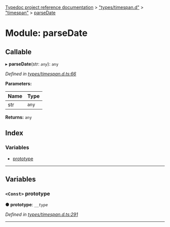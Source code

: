 [Typedoc project reference documentation](../README.md) > ["types/timespan.d"](../modules/_types_timespan_d_.md) > ["timespan"](../modules/_types_timespan_d_._timespan_.md) > [parseDate](../modules/_types_timespan_d_._timespan_.parsedate.md)

# Module: parseDate

## Callable
▸ **parseDate**(str: *`any`*): `any`

*Defined in [types/timespan.d.ts:66](https://github.com/DocuWare/REST-Sample-TS/blob/a4697e2/src/types/timespan.d.ts#L66)*

**Parameters:**

| Name | Type |
| ------ | ------ |
| str | `any` |

**Returns:** `any`

## Index

### Variables

* [prototype](_types_timespan_d_._timespan_.parsedate.md#prototype)

---

## Variables

<a id="prototype"></a>

### `<Const>` prototype

**● prototype**: *`__type`*

*Defined in [types/timespan.d.ts:291](https://github.com/DocuWare/REST-Sample-TS/blob/a4697e2/src/types/timespan.d.ts#L291)*

___

